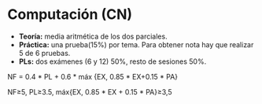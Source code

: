 # Computación (CN)
- **Teoría:** media aritmética de los dos parciales. 
- **Práctica:** una prueba(15%) por tema. Para obtener nota hay que realizar 5 de 6 pruebas. 
- **PLs:** dos exámenes (6 y 12) 50%, resto de sesiones 50%. 

NF = 0.4 * PL + 0.6 * máx {EX, 0.85 * EX+0.15 * PA} 

NF≥5, PL≥3.5, máx{EX, 0.85 * EX + 0.15 * PA}≥3,5